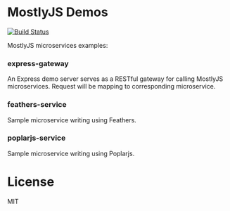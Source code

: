 MostlyJS Demos
==============

[![Build Status](https://travis-ci.org/mostlyjs/mostly-demos.svg)](https://travis-ci.org/mostlyjs/mostly-demos)

MostlyJS microservices examples:

### express-gateway

An Express demo server serves as a RESTful gateway for calling MostlyJS microservices. Request will be mapping to corresponding microservice.

### feathers-service

Sample microservice writing using Feathers.

### poplarjs-service

Sample microservice writing using Poplarjs.

# License

MIT